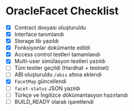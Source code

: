 # OracleFacet Checklist

- [x] Contract dosyası oluşturuldu
- [x] Interface tanımlandı
- [x] Storage lib yazıldı
- [x] Fonksiyonlar dokümante edildi
- [x] Access control testleri tamamlandı
- [x] Multi-user simülasyon testleri yazıldı
- [ ] Tüm testler geçildi (Hardhat + testnet)
- [ ] ABI oluşturuldu `/abis` altına eklendi
- [x] `FacetMap` güncellendi
- [ ] `facet-status` JSON yazıldı
- [ ] Türkçe ve İngilizce dökümantasyon hazırlandı
- [ ] BUILD_READY olarak işaretlendi